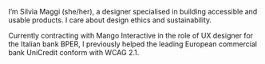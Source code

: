 I’m Silvia Maggi (she/her), a designer specialised in building accessible and usable products. I care about design ethics and sustainability.

Currently contracting with Mango Interactive in the role of UX designer for the Italian bank BPER, I previously helped the leading European commercial bank UniCredit conform with WCAG 2.1.
